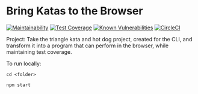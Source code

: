 # Bring Katas to the Browser

[![Maintainability](https://api.codeclimate.com/v1/badges/e99d5611a85c060e947c/maintainability)](https://codeclimate.com/github/corinneling/to-the-browser/maintainability)
[![Test Coverage](https://api.codeclimate.com/v1/badges/e99d5611a85c060e947c/test_coverage)](https://codeclimate.com/github/corinneling/to-the-browser/test_coverage)
[![Known Vulnerabilities](https://snyk.io/test/github/corinneling/to-the-browser/badge.svg?targetFile=package.json)](https://snyk.io/test/github/corinneling/to-the-browser?targetFile=package.json)
[![CircleCI](https://circleci.com/gh/corinneling/to-the-browser.svg?style=svg)](https://circleci.com/gh/corinneling/to-the-browser)

Project: Take the triangle kata and hot dog project, created for the CLI, and transform it into a program that can perform in the browser, while maintaining test coverage.

To run locally:

`cd <folder>`

`npm start`
